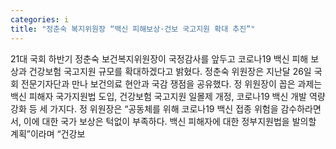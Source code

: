 ```yaml
---
categories: i
title: "정춘숙 복지위원장 “백신 피해보상·건보 국고지원 확대 추진”"
---
```

21대 국회 하반기 정춘숙 보건복지위원장이 국정감사를 앞두고 코로나19 백신 피해 보상과 건강보험 국고지원 규모를 확대하겠다고 밝혔다. 정춘숙 위원장은 지난달 26일 국회 전문기자단과 만나 보건의료 현안과 국감 쟁점을 공유했다. 정 위원장이 꼽은 과제는 백신 피해자 국가지원법 도입, 건강보험 국고지원 일몰제 개정, 코로나19 백신 개발 역량 강화 등 세 가지다. 정 위원장은 “공동체를 위해 코로나19 백신 접종 위험을 감수하라면서, 이에 대한 국가 보상은 턱없이 부족하다. 백신 피해자에 대한 정부지원법을 발의할 계획”이라며 “건강보